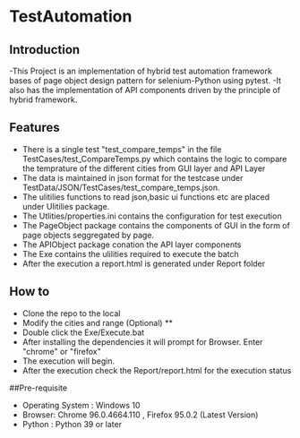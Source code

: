 # TestAutomation

## Introduction
-This Project is an implementation of hybrid test automation framework bases of page object design pattern for selenium-Python using pytest.
-It also has the implementation of API components driven by the principle of hybrid framework.

## Features
- There is a single test "test_compare_temps" in the file TestCases/test_CompareTemps.py which contains the logic to compare the temprature of the different cities from GUI layer and API Layer
- The data is maintained in json format for the testcase under TestData/JSON/TestCases/test_compare_temps.json.
- The ulitilies functions to read json,basic ui functions etc are placed under Ulitilies package.
- The Utlities/properties.ini contains the configuration for test execution
- The PageObject package contains the components of GUI in the form of page objects seggregated by page.
- The APIObject package conation the API layer components
- The Exe contains the ulilities required to execute the batch
- After the execution a report.html is generated under Report folder

## How to

- Clone the repo to the local
- Modify the cities and range (Optional) **
- Double click the Exe/Execute.bat
- After installing the dependencies it will prompt for Browser. Enter "chrome" or "firefox"
- The execution will begin.
- After the execution check the Report/report.html for the execution status

##Pre-requisite

- Operating System : Windows 10
- Browser: Chrome 96.0.4664.110 , Firefox 95.0.2  (Latest Version)
- Python : Python 39 or later



